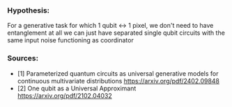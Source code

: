 ### Hypothesis: 
For a generative task for which 1 qubit <-> 1 pixel, we don't need to have entanglement at all
we can just have separated single qubit circuits with the same input noise functioning as
coordinator

### Sources:
*  [1] Parameterized quantum circuits as universal generative models for continuous multivariate distributions https://arxiv.org/pdf/2402.09848
*  [2] One qubit as a Universal Approximant https://arxiv.org/pdf/2102.04032